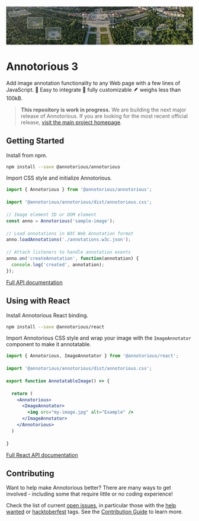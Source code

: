 ![Aerial view of Schönbrunn Palace in Vienna annotated with Annotorious](/splash-image.jpg "Aerial view of Schönbrunn Palace in Vienna annotated with Annotorious")

# Annotorious 3

Add image annotation functionality to any Web page with a few lines of JavaScript. 🚀 Easy to integrate
🎨 fully customizable 🪶 weighs less than 100kB.

> __This repository is work in progress.__ We are building the next major release of Annotorious. If you are
> looking for the most recent official release, [visit the main project homepage](https://annotorious.github.io).

## Getting Started

Install from npm.

```sh
npm install --save @annotorious/annotorious
```

Import CSS style and initialize Annotorious.

```js
import { Annotorious } from '@annotorious/annotorious';

import '@annotorious/annotorious/dist/annotorious.css';

// Image element ID or DOM element
const anno = Annotorious('sample-image');

// Load annotations in W3C Web Annotation format
anno.loadAnnotations('./annotations.w3c.json');
       
// Attach listeners to handle annotation events
anno.on('createAnnotation', function(annotation) {
  console.log('created', annotation);
});
```

[Full API documentation](docs/api.md)

## Using with React

Install Annotorious React binding.

```sh
npm install --save @annotorious/react
```

Import Annotorious CSS style and wrap your image with the `ImageAnnotator` component to make it annotatable. 

```jsx
import { Annotorious, ImageAnnotator } from '@annotorious/react';

import '@annotorious/annotorious/dist/annotorious.css';

export function AnnotatableImage() => {

  return (
    <Annotorious>
      <ImageAnnotator>
        <img src="my-image.jpg" alt="Example" />
      </ImageAnnotator>
    </Annotorious>
  )

}
```

[Full React API documentation](docs/react.md)

## Contributing

Want to help make Annotorious better? There are many ways to get involved - including some that require little
or no coding experience!

Check the list of current [open issues](https://github.com/annotorious/annotorious-v3/issues), in particular those with the [help wanted](https://github.com/annotorious/annotorious-v3/issues?q=is%3Aissue+is%3Aopen+label%3A"help+wanted") or [hacktoberfest](https://github.com/annotorious/annotorious-v3/issues?q=is%3Aissue+is%3Aopen+label%3Ahacktoberfest) tags. See the [Contribution Guide](contributing.md) to learn more.


